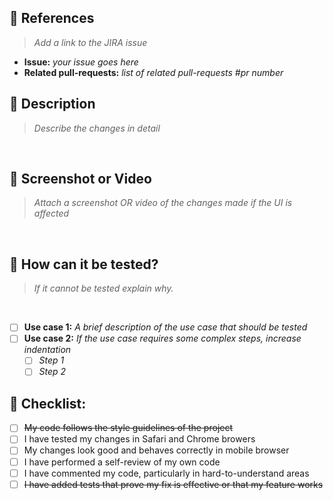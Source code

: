 ## :pushpin:  References
> _Add a link to the JIRA issue_
* **Issue:** _your issue goes here_
* **Related pull-requests:** _list of related pull-requests #pr number_

## :blue_book:  Description

> _Describe the changes in detail_

<br />

## :movie_camera:  Screenshot or Video

> _Attach a screenshot OR video of the changes made if the UI is affected_

<br />

## :robot:  How can it be tested?

> _If it cannot be tested explain why._

<br />

- [ ] **Use case 1:** _A brief description of the use case that should be tested_
- [ ] **Use case 2:** _If the use case requires some complex steps, increase indentation_
  - [ ] _Step 1_
  - [ ] _Step 2_

## 	:cake: Checklist:

- [ ] <s>My code follows the style guidelines of the project</s>
- [ ] I have tested my changes in Safari and Chrome browers
- [ ] My changes look good and behaves correctly in mobile browser 
- [ ] I have performed a self-review of my own code
- [ ] I have commented my code, particularly in hard-to-understand areas
- [ ] <s>I have added tests that prove my fix is effective or that my feature works</s> 
